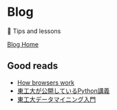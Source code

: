 # Blog
:green_book: Tips and lessons

[Blog Home](https://github.com/kdaisho/Blog/wiki/)

## Good reads
- [How browsers work](http://taligarsiel.com/Projects/howbrowserswork1.htm)
- [東工大が公開しているPython講義](https://chokkan.github.io/python/)
- [東工大データマイニング入門](https://ocwx.ocw.u-tokyo.ac.jp/course_11414/)
